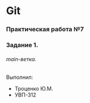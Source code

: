 # Git
### Практическая работа №7
### Задание 1.
###### main-ветка.
Выполнил:
* Троценко Ю.М.
* УВП-312